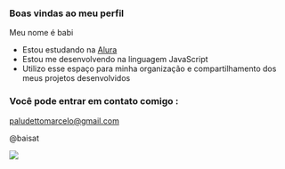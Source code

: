 ### Boas vindas ao meu perfil

Meu nome é babi

- Estou estudando na [Alura](https://www.alura.com.br)
- Estou me desenvolvendo na linguagem JavaScript
- Utilizo esse espaço para minha organização e compartilhamento dos meus projetos desenvolvidos

### Você pode entrar em contato comigo :

paludettomarcelo@gmail.com

@baisat

![](https://media1.tenor.com/m/qEEeX6AZcCwAAAAC/food-eating.gif)
